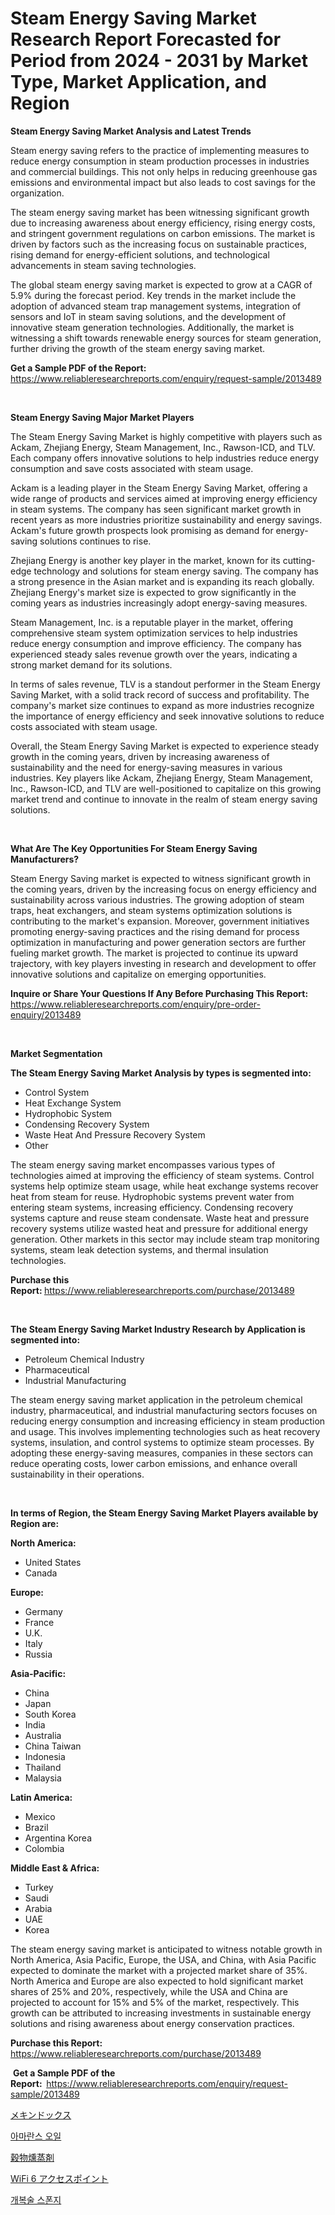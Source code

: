 <p><h1>Steam Energy Saving Market Research Report Forecasted for Period from 2024 -  2031 by Market Type, Market Application, and Region</h1></p><p><strong>Steam Energy Saving Market Analysis and Latest Trends</strong></p>
<p><p>Steam energy saving refers to the practice of implementing measures to reduce energy consumption in steam production processes in industries and commercial buildings. This not only helps in reducing greenhouse gas emissions and environmental impact but also leads to cost savings for the organization.</p><p>The steam energy saving market has been witnessing significant growth due to increasing awareness about energy efficiency, rising energy costs, and stringent government regulations on carbon emissions. The market is driven by factors such as the increasing focus on sustainable practices, rising demand for energy-efficient solutions, and technological advancements in steam saving technologies.</p><p>The global steam energy saving market is expected to grow at a CAGR of 5.9% during the forecast period. Key trends in the market include the adoption of advanced steam trap management systems, integration of sensors and IoT in steam saving solutions, and the development of innovative steam generation technologies. Additionally, the market is witnessing a shift towards renewable energy sources for steam generation, further driving the growth of the steam energy saving market.</p></p>
<p><strong>Get a Sample PDF of the Report:&nbsp;</strong> <a href="https://www.reliableresearchreports.com/enquiry/request-sample/2013489">https://www.reliableresearchreports.com/enquiry/request-sample/2013489</a></p>
<p>&nbsp;</p>
<p><strong>Steam Energy Saving Major Market Players</strong></p>
<p><p>The Steam Energy Saving Market is highly competitive with players such as Ackam, Zhejiang Energy, Steam Management, Inc., Rawson-ICD, and TLV. Each company offers innovative solutions to help industries reduce energy consumption and save costs associated with steam usage.</p><p>Ackam is a leading player in the Steam Energy Saving Market, offering a wide range of products and services aimed at improving energy efficiency in steam systems. The company has seen significant market growth in recent years as more industries prioritize sustainability and energy savings. Ackam's future growth prospects look promising as demand for energy-saving solutions continues to rise.</p><p>Zhejiang Energy is another key player in the market, known for its cutting-edge technology and solutions for steam energy saving. The company has a strong presence in the Asian market and is expanding its reach globally. Zhejiang Energy's market size is expected to grow significantly in the coming years as industries increasingly adopt energy-saving measures.</p><p>Steam Management, Inc. is a reputable player in the market, offering comprehensive steam system optimization services to help industries reduce energy consumption and improve efficiency. The company has experienced steady sales revenue growth over the years, indicating a strong market demand for its solutions.</p><p>In terms of sales revenue, TLV is a standout performer in the Steam Energy Saving Market, with a solid track record of success and profitability. The company's market size continues to expand as more industries recognize the importance of energy efficiency and seek innovative solutions to reduce costs associated with steam usage.</p><p>Overall, the Steam Energy Saving Market is expected to experience steady growth in the coming years, driven by increasing awareness of sustainability and the need for energy-saving measures in various industries. Key players like Ackam, Zhejiang Energy, Steam Management, Inc., Rawson-ICD, and TLV are well-positioned to capitalize on this growing market trend and continue to innovate in the realm of steam energy saving solutions.</p></p>
<p>&nbsp;</p>
<p><strong>What Are The Key Opportunities For Steam Energy Saving Manufacturers?</strong></p>
<p><p>Steam Energy Saving market is expected to witness significant growth in the coming years, driven by the increasing focus on energy efficiency and sustainability across various industries. The growing adoption of steam traps, heat exchangers, and steam systems optimization solutions is contributing to the market's expansion. Moreover, government initiatives promoting energy-saving practices and the rising demand for process optimization in manufacturing and power generation sectors are further fueling market growth. The market is projected to continue its upward trajectory, with key players investing in research and development to offer innovative solutions and capitalize on emerging opportunities.</p></p>
<p><strong>Inquire or Share Your Questions If Any Before Purchasing This Report:</strong> <a href="https://www.reliableresearchreports.com/enquiry/pre-order-enquiry/2013489">https://www.reliableresearchreports.com/enquiry/pre-order-enquiry/2013489</a></p>
<p>&nbsp;</p>
<p><strong>Market Segmentation</strong></p>
<p><strong>The Steam Energy Saving Market Analysis by types is segmented into:</strong></p>
<p><ul><li>Control System</li><li>Heat Exchange System</li><li>Hydrophobic System</li><li>Condensing Recovery System</li><li>Waste Heat And Pressure Recovery System</li><li>Other</li></ul></p>
<p><p>The steam energy saving market encompasses various types of technologies aimed at improving the efficiency of steam systems. Control systems help optimize steam usage, while heat exchange systems recover heat from steam for reuse. Hydrophobic systems prevent water from entering steam systems, increasing efficiency. Condensing recovery systems capture and reuse steam condensate. Waste heat and pressure recovery systems utilize wasted heat and pressure for additional energy generation. Other markets in this sector may include steam trap monitoring systems, steam leak detection systems, and thermal insulation technologies.</p></p>
<p><strong>Purchase this Report:&nbsp;</strong><a href="https://www.reliableresearchreports.com/purchase/2013489">https://www.reliableresearchreports.com/purchase/2013489</a></p>
<p>&nbsp;</p>
<p><strong>The Steam Energy Saving Market Industry Research by Application is segmented into:</strong></p>
<p><ul><li>Petroleum Chemical Industry</li><li>Pharmaceutical</li><li>Industrial Manufacturing</li></ul></p>
<p><p>The steam energy saving market application in the petroleum chemical industry, pharmaceutical, and industrial manufacturing sectors focuses on reducing energy consumption and increasing efficiency in steam production and usage. This involves implementing technologies such as heat recovery systems, insulation, and control systems to optimize steam processes. By adopting these energy-saving measures, companies in these sectors can reduce operating costs, lower carbon emissions, and enhance overall sustainability in their operations.</p></p>
<p>&nbsp;</p>
<p><strong>In terms of Region, the Steam Energy Saving Market Players available by Region are:</strong></p>
<p>
    <p> <strong> North America: </strong>
        <ul>
            <li>United States</li>
            <li>Canada</li>
        </ul>
        </p> 
    <p> <strong> Europe: </strong>
        <ul>
            <li>Germany</li>
            <li>France</li>
            <li>U.K.</li>
            <li>Italy</li>
            <li>Russia</li>
        </ul>
        </p> 
    <p> <strong> Asia-Pacific: </strong>
        <ul>
            <li>China</li>
            <li>Japan</li>
            <li>South Korea</li>
            <li>India</li>
            <li>Australia</li>
            <li>China Taiwan</li>
            <li>Indonesia</li>
            <li>Thailand</li>
            <li>Malaysia</li>
        </ul>
        </p> 
    <p> <strong> Latin America: </strong>
        <ul>
            <li>Mexico</li>
            <li>Brazil</li>
            <li>Argentina Korea</li>
            <li>Colombia</li>
        </ul>
        </p> 
    <p> <strong> Middle East & Africa: </strong>
        <ul>
            <li>Turkey</li>
            <li>Saudi</li>
            <li>Arabia</li>
            <li>UAE</li>
            <li>Korea</li>
        </ul>
    </p>
    </p>
<p><p>The steam energy saving market is anticipated to witness notable growth in North America, Asia Pacific, Europe, the USA, and China, with Asia Pacific expected to dominate the market with a projected market share of 35%. North America and Europe are also expected to hold significant market shares of 25% and 20%, respectively, while the USA and China are projected to account for 15% and 5% of the market, respectively. This growth can be attributed to increasing investments in sustainable energy solutions and rising awareness about energy conservation practices.</p></p>
<p><strong>Purchase this Report: </strong><a href="https://www.reliableresearchreports.com/purchase/2013489">https://www.reliableresearchreports.com/purchase/2013489</a></p>
<p>&nbsp;<strong>Get a Sample PDF of the Report:&nbsp;&nbsp;</strong><a href="https://www.reliableresearchreports.com/enquiry/request-sample/2013489">https://www.reliableresearchreports.com/enquiry/request-sample/2013489</a></p>
<p><strong></strong></p>
<p><p><a href="https://medium.com/@brianayatt2023/%E3%83%A1%E3%82%AF%E3%82%A4%E3%83%B3%E3%83%89%E3%82%AF%E3%82%B9%E5%B8%82%E5%A0%B4%E6%8C%87%E6%A8%99%E3%81%AE%E3%83%87%E3%82%B3%E3%83%BC%E3%83%87%E3%82%A3%E3%83%B3%E3%82%B0-%E5%B8%82%E5%A0%B4%E3%82%B7%E3%82%A7%E3%82%A2-%E3%83%88%E3%83%AC%E3%83%B3%E3%83%89-%E6%88%90%E9%95%B7%E3%83%91%E3%82%BF%E3%83%BC%E3%83%B3-249324461063">メキンドックス</a></p><p><a href="https://medium.com/@raymondietrich7892023/%EC%95%84%EB%A7%88%EB%9E%80%EC%8A%A4-%EC%98%A4%EC%9D%BC-%EC%8B%9C%EC%9E%A5-%EC%A7%80%ED%91%9C-%ED%95%B4%EB%8F%85-%EC%8B%9C%EC%9E%A5-%EC%A0%90%EC%9C%A0%EC%9C%A8-%ED%8A%B8%EB%A0%8C%EB%93%9C-%EB%B0%8F-%EC%84%B1%EC%9E%A5-%ED%8C%A8%ED%84%B4-b0a73bc4007e">아마란스 오일</a></p><p><a href="https://github.com/SantosDicki04/Market-Research-Report-List-1/blob/main/347418617167.md">穀物燻蒸剤</a></p><p><a href="https://medium.com/@skyleridges76856/wifi-6%E3%82%A2%E3%82%AF%E3%82%BB%E3%82%B9%E3%83%9D%E3%82%A4%E3%83%B3%E3%83%88%E5%B8%82%E5%A0%B4-%E5%B8%82%E5%A0%B4%E3%81%AEcagr-%E5%B8%82%E5%A0%B4%E5%8B%95%E5%90%91-%E3%81%8A%E3%82%88%E3%81%B3%E6%88%90%E9%95%B7%E6%88%A6%E7%95%A5%E3%81%AB%E9%96%A2%E3%81%99%E3%82%8B%E3%82%A4%E3%83%B3%E3%82%B5%E3%82%A4%E3%83%88-8a5f0cc11034">WiFi 6 アクセスポイント</a></p><p><a href="https://medium.com/@ralphyjames/%EB%B3%B5%EA%B0%95%EA%B0%9C%EC%B0%BD-%EC%8A%A4%ED%8E%80%EC%A7%80-%EC%8B%9C%EC%9E%A5-%EC%8B%9C%EC%9E%A5-%EC%A0%90%EC%9C%A0%EC%9C%A8-%EC%8B%9C%EC%9E%A5-%ED%8A%B8%EB%A0%8C%EB%93%9C-%EA%B7%B8%EB%A6%AC%EA%B3%A0-%EB%AF%B8%EB%9E%98-%EC%84%B1%EC%9E%A5%EC%9D%84-%ED%83%90%EA%B5%AC%ED%95%98%EA%B8%B0-d145e7d82b55">개복술 스폰지</a></p></p>